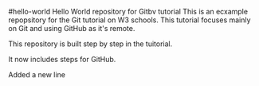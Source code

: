 #hello-world
Hello World repository for Gitbv tutorial
This is an ecxample repopsitory for the Git tutorial on W3 schools.
This tutorial focuses mainly on Git and using GitHub as it's remote.

This repository is built step by step in the tuitorial.

It now includes steps for GitHub.

Added a new line